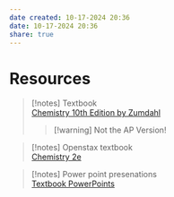 ```yaml
---
date created: 10-17-2024 20:36
date: 10-17-2024 20:36
share: true
---
```

# Resources  
  
> [!notes] Textbook  
> [Chemistry 10th Edition by Zumdahl](https://cdn.aamira.me/Zumdahl%20Textbook.pdf)  
> > [!warning] Not the AP Version!  
  
> [!notes] Openstax textbook  
> [Chemistry 2e](https://openstax.org/details/books/chemistry-2e)  
  
> [!notes] Power point presenations  
> [Textbook PowerPoints](https://drive.google.com/drive/folders/1IMd2iwYOYOHO52MO66yRWxqLlrnEquqg)